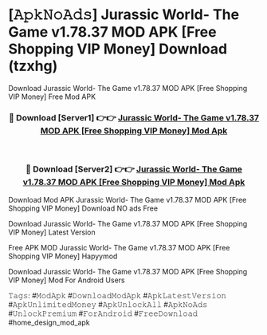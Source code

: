 # [𝙰𝚙𝚔𝙽𝚘𝙰𝚍𝚜] Jurassic World- The Game v1.78.37 MOD APK [Free Shopping VIP Money] Download (tzxhg)
Download Jurassic World- The Game v1.78.37 MOD APK [Free Shopping VIP Money] Free Mod APK

<div align="center">
<h3>🔴 Download [Server1] 👉👉 <a href="https://apkcomod.com?title=Jurassic_World-_The_Game_v1.78.37_MOD_APK_[Free_Shopping_VIP_Money]">Jurassic World- The Game v1.78.37 MOD APK [Free Shopping VIP Money] Mod Apk</a></h3><br>

<h3>🔴 Download [Server2] 👉👉 <a href="https://apkcomod.com?title=Jurassic_World-_The_Game_v1.78.37_MOD_APK_[Free_Shopping_VIP_Money]">Jurassic World- The Game v1.78.37 MOD APK [Free Shopping VIP Money] Mod Apk</a></h3>
</div>


 Download Mod APK Jurassic World- The Game v1.78.37 MOD APK [Free Shopping VIP Money] Download NO ads Free

Download Jurassic World- The Game v1.78.37 MOD APK [Free Shopping VIP Money] Latest Version

Free APK MOD Jurassic World- The Game v1.78.37 MOD APK [Free Shopping VIP Money] Hapyymod

Download Jurassic World- The Game v1.78.37 MOD APK [Free Shopping VIP Money] Mod For Android Users

𝚃𝚊𝚐𝚜: #𝙼𝚘𝚍𝙰𝚙𝚔 #𝙳𝚘𝚠𝚗𝚕𝚘𝚊𝚍𝙼𝚘𝚍𝙰𝚙𝚔 #𝙰𝚙𝚔𝙻𝚊𝚝𝚎𝚜𝚝𝚅𝚎𝚛𝚜𝚒𝚘𝚗 #𝙰𝚙𝚔𝚄𝚗𝚕𝚒𝚖𝚒𝚝𝚎𝚍𝙼𝚘𝚗𝚎𝚢 #𝙰𝚙𝚔𝚄𝚗𝚕𝚘𝚌𝚔𝙰𝚕𝚕 #𝙰𝚙𝚔𝙽𝚘𝙰𝚍𝚜 #𝚄𝚗𝚕𝚘𝚌𝚔𝙿𝚛𝚎𝚖𝚒𝚞𝚖 #𝙵𝚘𝚛𝙰𝚗𝚍𝚛𝚘𝚒𝚍 #𝙵𝚛𝚎𝚎𝙳𝚘𝚠𝚗𝚕𝚘𝚊𝚍 #home_design_mod_apk